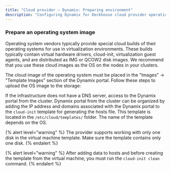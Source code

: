 ```yaml
---
title: "Cloud provider — Dynamix: Preparing environment"
description: "Configuring Dynamix for Deckhouse cloud provider operation."
---
```


<!-- AUTHOR! Don't forget to update getting started if necessary -->

### Prepare an operating system image

Operating system vendors typically provide special cloud builds of their operating systems for use in virtualization environments. These builds typically contain virtual hardware drivers, cloud-init, virtualization guest agents, and are distributed as IMG or QCOW2 disk images. We recommend that you use these cloud images as the OS on the nodes in your clusters.

The cloud image of the operating system must be placed in the "Images" → "Template Images" section of the Dynamix portal. Follow these steps to upload the OS image to the storage:

If the infrastructure does not have a DNS server, access to the Dynamix portal from the cluster.
Dynamix portal from the cluster can be organized by adding the IP address and domains associated with the Dynamix portal to the `cloud-init` template for generating the hosts file.
This template is located in the `/etc/cloud/templates/` folder. The name of the template depends on the OS.

{% alert level="warning" %}
The provider supports working with only one disk in the virtual machine template. Make sure the template contains only one disk.
{% endalert %}

{% alert level="warning" %}
After adding data to hosts and before creating the template from the virtual machine, you must run the `cloud-init clean` command.
{% endalert %}
